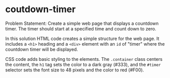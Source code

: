 # coutdown-timer
Problem Statement: Create a simple web page that displays a countdown timer. The timer should start at a specified time and count down to zero.

In this solution 
 HTML code creates a simple structure for the web page. It includes a `<h1>` heading and a `<div>` element with an `id` of "timer" where the countdown timer will be displayed.

 CSS code adds basic styling to the elements. The `.container` class centers the content, the `h1` tag sets the color to a dark gray (#333), and the `#timer` selector sets the font size to 48 pixels and the color to red (#F00).


